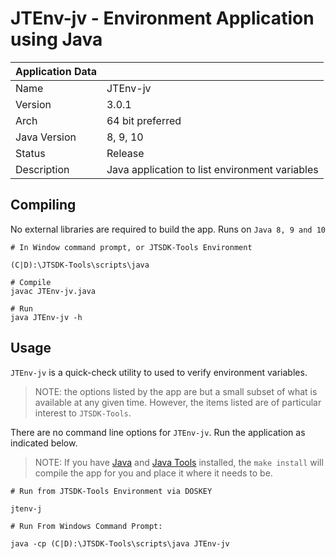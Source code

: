 # JTEnv-jv - Environment Application using Java

| Application Data ||
| ---| --- |
| Name        | JTEnv-jv |
| Version     | 3.0.1 |
| Arch        | 64 bit preferred |
| Java Version | 8, 9, 10 |
| Status | Release |
| Description | Java application to list environment variables |

## Compiling

No external libraries are required to build the app. Runs on `Java 8, 9 and 10`

``` shell
# In Window command prompt, or JTSDK-Tools Environment

(C|D):\JTSDK-Tools\scripts\java

# Compile
javac JTEnv-jv.java

# Run
java JTEnv-jv -h
```

## Usage

`JTEnv-jv` is a quick-check utility to used to verify environment variables.

>NOTE: the options listed by the app are but a small subset of what is available
at any given time. However, the items listed are of particular interest to `JTSDK-Tools`.

There are no command line options for `JTEnv-jv`. Run the application as
indicated below.

>NOTE: If you have [Java](https://github.com/KI7MT/jtsdk-dotnet-core/wiki/Install-Java) and [Java Tools](https://github.com/KI7MT/jtsdk-dotnet-core/wiki/Install-Java-Tools) installed, the `make install` will compile the app for you and place it where it
needs to be.

``` shell
# Run from JTSDK-Tools Environment via DOSKEY

jtenv-j

# Run From Windows Command Prompt:

java -cp (C|D):\JTSDK-Tools\scripts\java JTEnv-jv
```